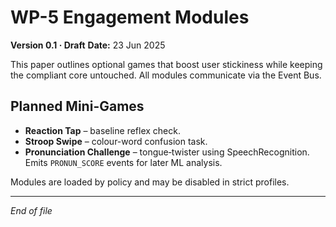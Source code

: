 # WP-5 Engagement Modules

**Version 0.1 · Draft**
**Date:** 23 Jun 2025

This paper outlines optional games that boost user stickiness while keeping the compliant core untouched. All modules communicate via the Event Bus.

## Planned Mini-Games

- **Reaction Tap** – baseline reflex check.
- **Stroop Swipe** – colour-word confusion task.
- **Pronunciation Challenge** – tongue‑twister using SpeechRecognition. Emits `PRONUN_SCORE` events for later ML analysis.

Modules are loaded by policy and may be disabled in strict profiles.

---
*End of file*
